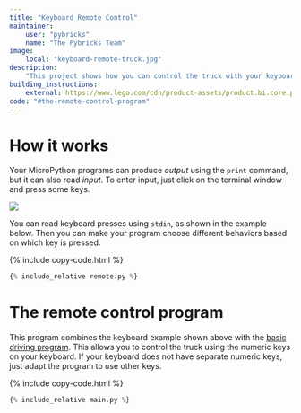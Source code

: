 ```yaml
---
title: "Keyboard Remote Control"
maintainer:
    user: "pybricks"
    name: "The Pybricks Team"
image:
    local: "keyboard-remote-truck.jpg"
description:
    "This project shows how you can control the truck with your keyboard."
building_instructions:
    external: https://www.lego.com/cdn/product-assets/product.bi.core.pdf/6314518.pdf
code: "#the-remote-control-program"
---
```


# How it works

Your MicroPython programs can produce *output* using the `print` command, but
it can also read *input*. To enter input, just click on the terminal window
and press some keys.

![](./terminalwindow.png)

You can read keyboard presses using `stdin`, as shown in the example below.
Then you can make your program choose different behaviors based on which key
is pressed.

{% include copy-code.html %}
```python
{% include_relative remote.py %}
```


# The remote control program

This program combines the keyboard example shown above with
the [basic driving program](../driving). This allows you to control the
truck using the numeric keys on your keyboard. If your keyboard does not have
separate numeric keys, just adapt the program to use other keys.

{% include copy-code.html %}
```python
{% include_relative main.py %}
```
